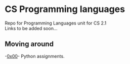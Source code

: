 # CS Programming languages
Repo for Programming Languages unit for CS 2.1<br>
Links to be added soon...<br>

## Moving around
-[0x00](./0x00-python_assignmets)- Python assignments.<br>